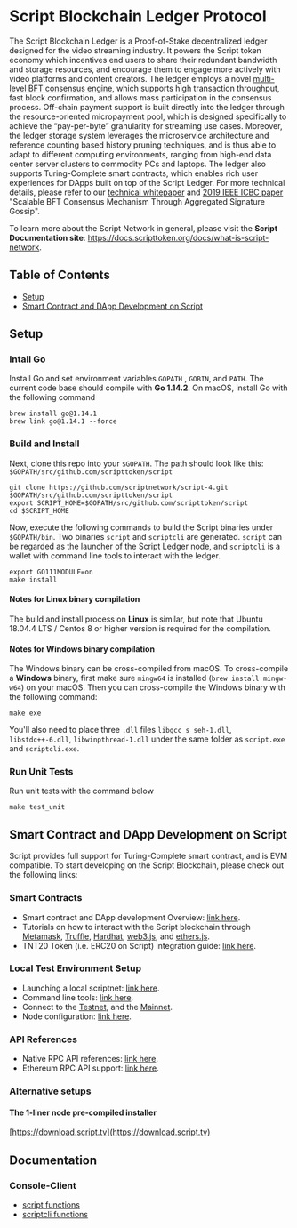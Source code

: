 # Script Blockchain Ledger Protocol

The Script Blockchain Ledger is a Proof-of-Stake decentralized ledger designed for the video streaming industry. It powers the Script token economy which incentives end users to share their redundant bandwidth and storage resources, and encourage them to engage more actively with video platforms and content creators. The ledger employs a novel [multi-level BFT consensus engine](docs/multi-level-bft-tech-report.pdf), which supports high transaction throughput, fast block confirmation, and allows mass participation in the consensus process. Off-chain payment support is built directly into the ledger through the resource-oriented micropayment pool, which is designed specifically to achieve the “pay-per-byte” granularity for streaming use cases. Moreover, the ledger storage system leverages the microservice architecture and reference counting based history pruning techniques, and is thus able to adapt to different computing environments, ranging from high-end data center server clusters to commodity PCs and laptops. The ledger also supports Turing-Complete smart contracts, which enables rich user experiences for DApps built on top of the Script Ledger. For more technical details, please refer to our [technical whitepaper](docs/script-technical-whitepaper.pdf) and [2019 IEEE ICBC paper](https://arxiv.org/pdf/1911.04698.pdf) "Scalable BFT Consensus Mechanism Through Aggregated
Signature Gossip".

To learn more about the Script Network in general, please visit the **Script Documentation site**: https://docs.scripttoken.org/docs/what-is-script-network.

## Table of Contents
- [Setup](#setup)
- [Smart Contract and DApp Development on Script](#smart-contract-and-dapp-development-on-script)

## Setup

### Intall Go

Install Go and set environment variables `GOPATH` , `GOBIN`, and `PATH`. The current code base should compile with **Go 1.14.2**. On macOS, install Go with the following command

```
brew install go@1.14.1
brew link go@1.14.1 --force
```

### Build and Install

Next, clone this repo into your `$GOPATH`. The path should look like this: `$GOPATH/src/github.com/scripttoken/script`

```
git clone https://github.com/scriptnetwork/script-4.git $GOPATH/src/github.com/scripttoken/script
export SCRIPT_HOME=$GOPATH/src/github.com/scripttoken/script
cd $SCRIPT_HOME
```

Now, execute the following commands to build the Script binaries under `$GOPATH/bin`. Two binaries `script` and `scriptcli` are generated. `script` can be regarded as the launcher of the Script Ledger node, and `scriptcli` is a wallet with command line tools to interact with the ledger.

```
export GO111MODULE=on
make install
```

#### Notes for Linux binary compilation
The build and install process on **Linux** is similar, but note that Ubuntu 18.04.4 LTS / Centos 8 or higher version is required for the compilation. 

#### Notes for Windows binary compilation
The Windows binary can be cross-compiled from macOS. To cross-compile a **Windows** binary, first make sure `mingw64` is installed (`brew install mingw-w64`) on your macOS. Then you can cross-compile the Windows binary with the following command:

```
make exe
```

You'll also need to place three `.dll` files `libgcc_s_seh-1.dll`, `libstdc++-6.dll`, `libwinpthread-1.dll` under the same folder as `script.exe` and `scriptcli.exe`.


### Run Unit Tests
Run unit tests with the command below
```
make test_unit
```

## Smart Contract and DApp Development on Script

Script provides full support for Turing-Complete smart contract, and is EVM compatible. To start developing on the Script Blockchain, please check out the following links:

### Smart Contracts
* Smart contract and DApp development Overview: [link here](https://docs.scripttoken.org/docs/turing-complete-smart-contract-support). 
* Tutorials on how to interact with the Script blockchain through [Metamask](https://docs.scripttoken.org/docs/web3-stack-metamask), [Truffle](https://docs.scripttoken.org/docs/web3-stack-truffle), [Hardhat](https://docs.scripttoken.org/docs/web3-stack-hardhat), [web3.js](https://docs.scripttoken.org/docs/web3-stack-web3js), and [ethers.js](https://docs.scripttoken.org/docs/web3-stack-hardhat).
* TNT20 Token (i.e. ERC20 on Script) integration guide: [link here](https://docs.scripttoken.org/docs/script-blockchain-tnt20-token-integration-guide).

### Local Test Environment Setup
* Launching a local scriptnet: [link here](https://docs.scripttoken.org/docs/launch-a-local-scriptnet).
* Command line tools: [link here](https://docs.scripttoken.org/docs/command-line-tool).
* Connect to the [Testnet](https://docs.scripttoken.org/docs/connect-to-the-testnet), and the [Mainnet](https://docs.scripttoken.org/docs/connect-to-the-mainnet).
* Node configuration: [link here](https://docs.scripttoken.org/docs/script-blockchain-node-configuration).

### API References
* Native RPC API references: [link here](https://docs.scripttoken.org/docs/rpc-api-reference).
* Ethereum RPC API support: [link here](https://docs.scripttoken.org/docs/web3-stack-eth-rpc-support).

### Alternative setups

#### The 1-liner node pre-compiled installer

[https://download.script.tv](https://download.script.tv)

## Documentation

### Console-Client

* [script functions](https://github.com/scriptnetwork/script-4/tree/master/docs/commands/ledger)
* [scriptcli functions](https://github.com/scriptnetwork/script-4/tree/master/docs/commands/wallet)



